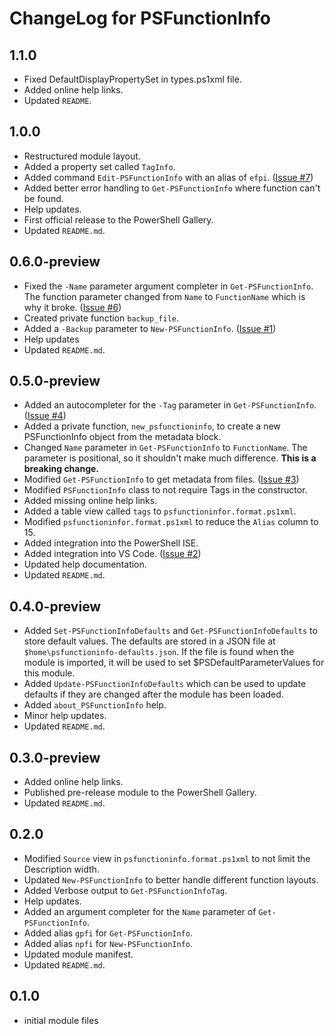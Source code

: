 # ChangeLog for PSFunctionInfo

## 1.1.0

+ Fixed DefaultDisplayPropertySet in types.ps1xml file.
+ Added online help links.
+ Updated `README`.

## 1.0.0

+ Restructured module layout.
+ Added a property set called `TagInfo`.
+ Added command `Edit-PSFunctionInfo` with an alias of `efpi`. ([Issue #7](https://github.com/jdhitsolutions/PSFunctionInfo/issues/7))
+ Added better error handling to `Get-PSFunctionInfo` where function can't be found.
+ Help updates.
+ First official release to the PowerShell Gallery.
+ Updated `README.md`.

## 0.6.0-preview

+ Fixed the `-Name` parameter argument completer in `Get-PSFunctionInfo`. The function parameter changed from `Name` to `FunctionName` which is why it broke. ([Issue #6](https://github.com/jdhitsolutions/PSFunctionInfo/issues/6))
+ Created private function `backup_file`.
+ Added a `-Backup` parameter to `New-PSFunctionInfo`. ([Issue #1](https://github.com/jdhitsolutions/PSFunctionInfo/issues/1))
+ Help updates
+ Updated `README.md`.

## 0.5.0-preview

+ Added an autocompleter for the `-Tag` parameter in `Get-PSFunctionInfo`. ([Issue #4](https://github.com/jdhitsolutions/PSFunctionInfo/issues/4))
+ Added a private function, `new_psfunctioninfo`, to create a new PSFunctionInfo object from the metadata block.
+ Changed `Name` parameter in `Get-PSFunctionInfo` to `FunctionName`. The parameter is positional, so it shouldn't make much difference. **This is a breaking change.**
+ Modified `Get-PSFunctionInfo` to get metadata from files. ([Issue #3](https://github.com/jdhitsolutions/PSFunctionInfo/issues/3))
+ Modified `PSFunctionInfo` class to not require Tags in the constructor.
+ Added missing online help links.
+ Added a table view called `tags` to `psfunctioninfor.format.ps1xml`.
+ Modified `psfunctioninfor.format.ps1xml` to reduce the `Alias` column to 15.
+ Added integration into the PowerShell ISE.
+ Added integration into VS Code. ([Issue #2](https://github.com/jdhitsolutions/PSFunctionInfo/issues/2))
+ Updated help documentation.
+ Updated `README.md`.

## 0.4.0-preview

+ Added `Set-PSFunctionInfoDefaults` and `Get-PSFunctionInfoDefaults` to store default values. The defaults are stored in a JSON file at `$home\psfunctioninfo-defaults.json`. If the file is found when the module is imported, it will be used to set $PSDefaultParameterValues for this module.
+ Added `Update-PSFunctionInfoDefaults` which can be used to update defaults if they are changed after the module has been loaded.
+ Added `about_PSFunctionInfo` help.
+ Minor help updates.
+ Updated `README.md`.

## 0.3.0-preview

+ Added online help links.
+ Published pre-release module to the PowerShell Gallery.
+ Updated `README.md`.

## 0.2.0

+ Modified `Source` view in `psfunctioninfo.format.ps1xml` to not limit the Description width.
+ Updated `New-PSFunctionInfo` to better handle different function layouts.
+ Added Verbose output to `Get-PSFunctionInfoTag`.
+ Help updates.
+ Added an argument completer for the `Name` parameter of `Get-PSFunctionInfo`.
+ Added alias `gpfi` for `Get-PSFunctionInfo`.
+ Added alias `npfi` for `New-PSFunctionInfo`.
+ Updated module manifest.
+ Updated `README.md`.

## 0.1.0

+ initial module files
